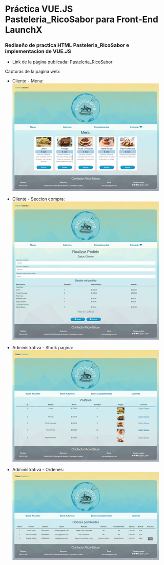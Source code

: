 # Práctica VUE.JS Pasteleria_RicoSabor para Front-End LaunchX

### Rediseño de practica HTML Pasteleria_RicoSabor e implementacion de VUE.JS
* Link de la página publicada: [Pasteleria_RicoSabor](https://urivan07.github.io/vuex_pasteleria_rico-sabor/#/)

Capturas de la pagina web:
* Cliente - Menu:
![menu_cliente](https://github.com/Urivan07/vuex_pasteleria_rico-sabor/blob/main/img/sitio_cliente_pasteles.png)

* Cliente - Seccion compra:
![compras_cliente](https://github.com/Urivan07/vuex_pasteleria_rico-sabor/blob/main/img/sitio_cliente_pedido.png)

* Administrativa - Stock pagina:
![stock_pastelero](https://github.com/Urivan07/vuex_pasteleria_rico-sabor/blob/main/img/sitio_pastelero_stock_pasteles.png)

* Administrativa - Ordenes:
![oredenes_pastelero](https://github.com/Urivan07/vuex_pasteleria_rico-sabor/blob/main/img/sitio_pastelero_ordenes.png)
